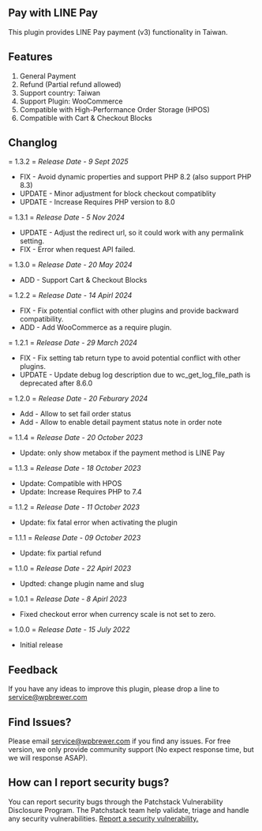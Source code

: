 ## Pay with LINE Pay
This plugin provides LINE Pay payment (v3) functionality in Taiwan.

## Features
1. General Payment
2. Refund (Partial refund allowed)
3. Support country: Taiwan
4. Support Plugin: WooCommerce
5. Compatible with High-Performance Order Storage (HPOS)
6. Compatible with Cart & Checkout Blocks

## Changlog ##

= 1.3.2 = 
*Release Date - 9 Sept 2025*

* FIX - Avoid dynamic properties and support PHP 8.2 (also support PHP 8.3)
* UPDATE - Minor adjustment for block checkout compatiblity
* UPDATE - Increase Requires PHP version to 8.0

= 1.3.1 =
*Release Date - 5 Nov 2024*

* UPDATE - Adjust the redirect url, so it could work with any permalink setting.
* FIX - Error when request API failed.

= 1.3.0 = 
*Release Date - 20 May 2024*

* ADD - Support Cart & Checkout Blocks

= 1.2.2 =
*Release Date - 14 Apirl 2024*

* FIX - Fix potential conflict with other plugins and provide backward compatibility.
* ADD - Add WooCommerce as a require plugin.

= 1.2.1 =
*Release Date - 29 March 2024*

* FIX - Fix setting tab return type to avoid potential conflict with other plugins.
* UPDATE - Update debug log description due to wc_get_log_file_path is deprecated after 8.6.0

= 1.2.0 =
*Release Date - 20 Feburary 2024*

* Add - Allow to set fail order status
* Add - Allow to enable detail payment status note in order note

= 1.1.4 =
*Release Date - 20 October 2023*

* Update: only show metabox if the payment method is LINE Pay

= 1.1.3 =
*Release Date - 18 October 2023*

* Update: Compatible with HPOS
* Update: Increase Requires PHP to 7.4

= 1.1.2 =
*Release Date - 11 October 2023*

* Update: fix fatal error when activating the plugin

= 1.1.1 =
*Release Date - 09 October 2023*

* Update: fix partial refund

= 1.1.0 =
*Release Date - 22 Apirl 2023*

* Updted: change plugin name and slug

= 1.0.1 =
*Release Date - 8 Apirl 2023*

* Fixed checkout error when currency scale is not set to zero.

= 1.0.0 =
*Release Date - 15 July 2022*

* Initial release

## Feedback
If you have any ideas to improve this plugin, please drop a line to service@wpbrewer.com


## Find Issues?
Please email service@wpbrewer.com if you find any issues.
For free version, we only provide community support (No expect response time, but we will response ASAP).

## How can I report security bugs?

You can report security bugs through the Patchstack Vulnerability Disclosure Program. The Patchstack team help validate, triage and handle any security vulnerabilities. [Report a security vulnerability.](https://patchstack.com/database/vdp/wpbr-linepay-tw)
